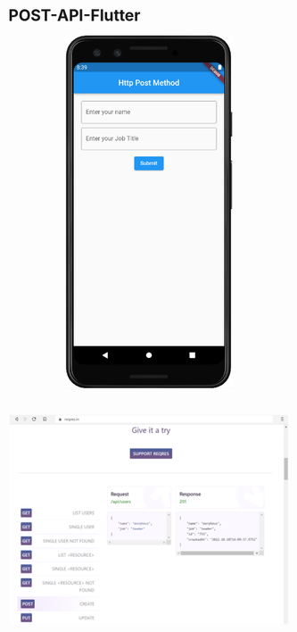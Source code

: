 # POST-API-Flutter

<p align="center">
  <img src="https://github.com/jatolentino/POST-API-Flutter/blob/main/src/API_Post_method_http.png" width="300">
</p><br/>
<p align="center">
  <img src="https://github.com/jatolentino/POST-API-Flutter/blob/main/src/API_Post_http%20web.png" width="500">
</p
